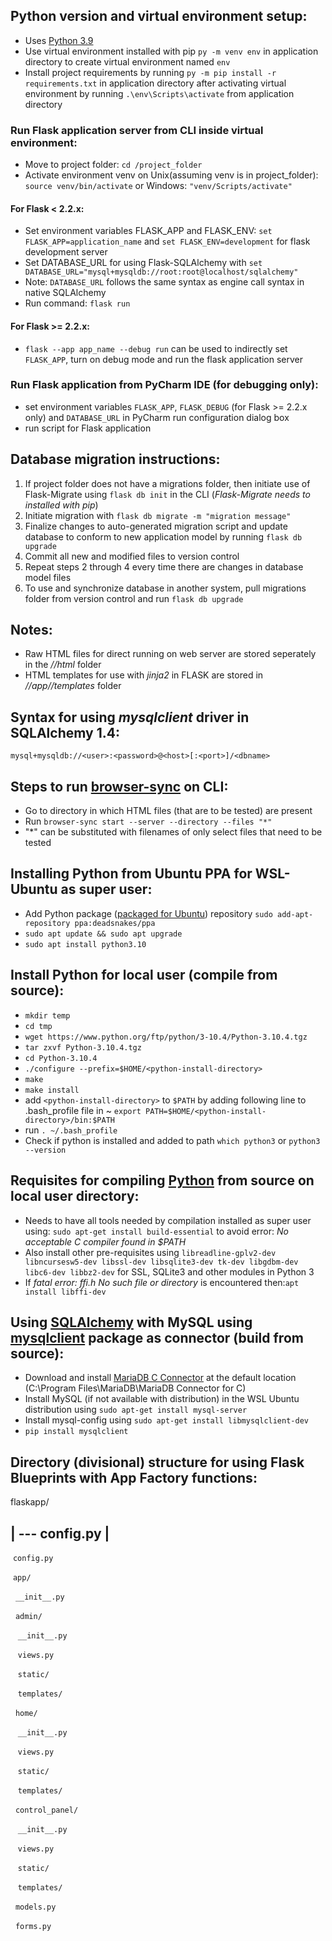 ## Python version and virtual environment setup:
* Uses [Python 3.9](https://www.python.org/downloads/release/python-3913/)
* Use virtual environment installed with pip `py -m venv env` in application directory to create virtual environment named `env`
* Install project requirements by running `py -m pip install -r requirements.txt` in application directory after activating virtual environment by running `.\env\Scripts\activate` from application directory
### Run Flask application server from CLI inside virtual environment:
* Move to project folder: `cd /project_folder`
* Activate environment venv on Unix(assuming venv is in project_folder): `source venv/bin/activate` or Windows: `"venv/Scripts/activate"`
#### For Flask < 2.2.x:
* Set environment variables FLASK_APP and FLASK_ENV: `set FLASK_APP=application_name` and `set FLASK_ENV=development` for flask development server
* Set DATABASE_URL for using Flask-SQLAlchemy with `set DATABASE_URL="mysql+mysqldb://root:root@localhost/sqlalchemy"`
* Note: `DATABASE_URL` follows the same syntax as engine call syntax in native SQLAlchemy 
* Run command: `flask run`
#### For Flask >= 2.2.x:
* `flask --app app_name --debug run` can be used to indirectly set `FLASK_APP`, turn on debug mode and run the flask application server
### Run Flask application from PyCharm IDE (for debugging only):
* set environment variables `FLASK_APP`, `FLASK_DEBUG` (for Flask >= 2.2.x only) and `DATABASE_URL` in PyCharm run configuration dialog box
* run script for Flask application

## Database migration instructions:
1. If project folder does not have a migrations folder, then initiate use of Flask-Migrate using `flask db init` in the CLI (*Flask-Migrate needs to installed with pip*)
2. Initiate migration with `flask db migrate -m "migration message"`
3. Finalize changes to auto-generated migration script and update database to conform to new application model by running `flask db upgrade`
4. Commit all new and modified files to version control
5. Repeat steps 2 through 4 every time there are changes in database model files
6. To use and synchronize database in another system, pull migrations folder from version control and run `flask db upgrade`

## Notes:
* Raw HTML files for direct running on web server are stored seperately in the *//html* folder
* HTML templates for use with *jinja2* in FLASK are stored in *//app//templates* folder

## Syntax for using *mysqlclient* driver in SQLAlchemy 1.4:
`mysql+mysqldb://<user>:<password>@<host>[:<port>]/<dbname>`

## Steps to run [browser-sync](https://browsersync.io/) on CLI:

* Go to directory in which HTML files (that are to be tested) are present
* Run `browser-sync start --server --directory --files "*"`
* "\*" can be substituted with filenames of only select files that need to be tested

## Installing Python from Ubuntu PPA for WSL-Ubuntu as super user:
* Add Python package ([packaged for Ubuntu](https://launchpad.net/~deadsnakes/+archive/ubuntu/ppa)) repository `sudo add-apt-repository ppa:deadsnakes/ppa`
* `sudo apt update && sudo apt upgrade`
* `sudo apt install python3.10`

## Install Python for local user (compile from source):
* `mkdir temp`
* `cd tmp`
* `wget https://www.python.org/ftp/python/3-10.4/Python-3.10.4.tgz`
* `tar zxvf Python-3.10.4.tgz`
* `cd Python-3.10.4`
* `./configure --prefix=$HOME/<python-install-directory>`
* `make`
* `make install`
* add `<python-install-directory>` to `$PATH` by adding following line to .bash_profile file in ~ 
	`export PATH=$HOME/<python-install-directory>/bin:$PATH`
* run `. ~/.bash_profile`
* Check if python is installed and added to path `which python3` or `python3 --version`

## Requisites for compiling [Python](https://www.python.org/downloads/) from source on local user directory:
* Needs to have all tools needed by compilation installed as super user using: `sudo apt-get install build-essential` to avoid error: *No acceptable C compiler found in $PATH*
* Also install other pre-requisites using `libreadline-gplv2-dev libncursesw5-dev libssl-dev libsqlite3-dev tk-dev libgdbm-dev libc6-dev libbz2-dev` for SSL, SQLite3 and other modules in Python 3
* If *fatal error: ffi.h No such file or directory* is encountered then:`apt install libffi-dev`

## Using [SQLAlchemy](https://www.sqlalchemy.org/) with MySQL using [mysqlclient](https://pypi.org/project/mysqlclient/) package as connector (build from source):
* Download and install [MariaDB C Connector](https://mariadb.com/downloads/connectors/) at the default location (C:\Program Files\MariaDB\MariaDB Connector for C)
* Install MySQL (if not available with distribution) in the WSL Ubuntu distribution using `sudo apt-get install mysql-server`
* Install mysql-config using `sudo apt-get install libmysqlclient-dev`
* `pip install mysqlclient`

## Directory (divisional) structure for using Flask Blueprints with App Factory functions:
flaskapp/


|
--- config.py
|
---



&nbsp;`config.py`


&nbsp;`app/`


&nbsp;&nbsp;`__init__.py`


&nbsp;&nbsp;`admin/`


&nbsp;&nbsp;&nbsp;`__init__.py`


&nbsp;&nbsp;&nbsp;`views.py`


&nbsp;&nbsp;&nbsp;`static/`


&nbsp;&nbsp;&nbsp;`templates/`


&nbsp;&nbsp;`home/`


&nbsp;&nbsp;&nbsp;`__init__.py`


&nbsp;&nbsp;&nbsp;`views.py`


&nbsp;&nbsp;&nbsp;`static/`


&nbsp;&nbsp;&nbsp;`templates/`
	    

&nbsp;&nbsp;`control_panel/`


&nbsp;&nbsp;&nbsp;`__init__.py`


&nbsp;&nbsp;&nbsp;`views.py`


&nbsp;&nbsp;&nbsp;`static/`


&nbsp;&nbsp;&nbsp;`templates/`


&nbsp;&nbsp;`models.py`


&nbsp;&nbsp;`forms.py`
